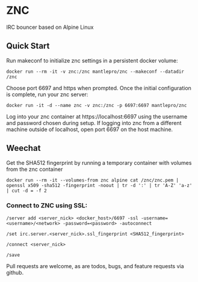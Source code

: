 # ZNC

IRC bouncer based on Alpine Linux

## Quick Start

Run makeconf to initialize znc settings in a persistent docker volume:

    docker run --rm -it -v znc:/znc mantlepro/znc --makeconf --datadir /znc

Choose port 6697 and https when prompted. Once the initial configuration is complete, run your znc server:

    docker run -it -d --name znc -v znc:/znc -p 6697:6697 mantlepro/znc

Log into your znc container at https://localhost:6697 using the username and password chosen during setup. If logging into znc from a different machine outside of localhost, open port 6697 on the host machine.

## Weechat

Get the SHA512 fingerprint by running a temporary container with volumes from the znc container

    docker run --rm -it --volumes-from znc alpine cat /znc/znc.pem | openssl x509 -sha512 -fingerprint -noout | tr -d ':' | tr 'A-Z' 'a-z' | cut -d = -f 2

### Connect to ZNC using SSL:

    /server add <server_nick> <docker_host>/6697 -ssl -username=<username>/<network> -password=<password> -autoconnect

    /set irc.server.<server_nick>.ssl_fingerprint <SHA512_fingerprint>

    /connect <server_nick>

    /save

Pull requests are welcome, as are todos, bugs, and feature requests via github.
